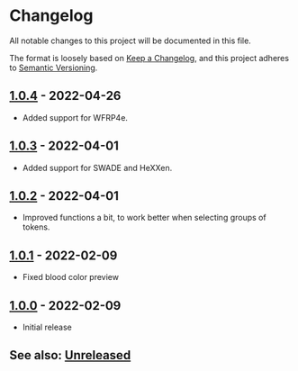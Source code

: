 # Changelog
All notable changes to this project will be documented in this file.

The format is loosely based on [Keep a Changelog](https://keepachangelog.com/en/1.0.0/),
and this project adheres to [Semantic Versioning](https://semver.org/spec/v2.0.0.html).

##  [1.0.4] - 2022-04-26
- Added support for WFRP4e.

##  [1.0.3] - 2022-04-01
- Added support for SWADE and HeXXen.

##  [1.0.2] - 2022-04-01
- Improved functions a bit, to work better when selecting groups of tokens.

##  [1.0.1] - 2022-02-09
- Fixed blood color preview

##  [1.0.0] - 2022-02-09
- Initial release

## See also: [Unreleased]

[1.0.0]: https://github.com/itamarcu/AlternativeRotation/compare/0.2.0...1.0.0
[1.0.1]: https://github.com/itamarcu/AlternativeRotation/compare/1.0.0...1.0.1
[1.0.2]: https://github.com/itamarcu/AlternativeRotation/compare/1.0.1...1.0.2
[1.0.3]: https://github.com/itamarcu/AlternativeRotation/compare/1.0.2...1.0.3
[1.0.4]: https://github.com/itamarcu/AlternativeRotation/compare/1.0.3...1.0.4
[Unreleased]: https://github.com/itamarcu/AlternativeRotation/compare/1.0.4...HEAD

